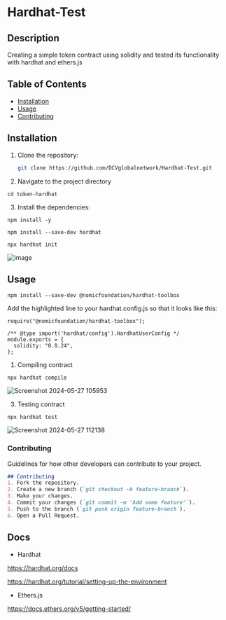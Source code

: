 # Hardhat-Test

## Description

Creating a simple token contract using solidity and tested its functionality with hardhat and ethers.js  

## Table of Contents
- [Installation](#installation)
- [Usage](#usage)
- [Contributing](#contributing)


## Installation
1. Clone the repository:
   ```bash
   git clone https://github.com/DCVglobalnetwork/Hardhat-Test.git

2. Navigate to the project directory
   
```shell
cd token-hardhat
```
3. Install the dependencies:

```shell
npm install -y
```

```shell
npm install --save-dev hardhat
```

```shell
npx hardhat init
```

![image](https://github.com/DCVglobalnetwork/Hardhat-Test/assets/105791829/51a10388-57d6-40b8-863e-a85867bf0f03)

## Usage

```shell
npm install --save-dev @nomicfoundation/hardhat-toolbox
```

Add the highlighted line to your hardhat.config.js so that it looks like this:

```shell
require("@nomicfoundation/hardhat-toolbox");

/** @type import('hardhat/config').HardhatUserConfig */
module.exports = {
  solidity: "0.8.24",
};
```
1. Compiling contract
```shell
npx hardhat compile
```

![Screenshot 2024-05-27 105953](https://github.com/DCVglobalnetwork/Hardhat-Test/assets/105791829/b9bdeabd-5c58-4fdc-af04-c14bae071b5f)


3. Testing contract
```shell
npx hardhat test
```

![Screenshot 2024-05-27 112138](https://github.com/DCVglobalnetwork/Hardhat-Test/assets/105791829/e05b6494-1aa0-4b4b-a275-2717d8846d64)


   

###  Contributing
Guidelines for how other developers can contribute to your project.

```markdown
## Contributing
1. Fork the repository.
2. Create a new branch (`git checkout -b feature-branch`).
3. Make your changes.
4. Commit your changes (`git commit -m 'Add some feature'`).
5. Push to the branch (`git push origin feature-branch`).
6. Open a Pull Request.
```




## Docs

* Hardhat

https://hardhat.org/docs

https://hardhat.org/tutorial/setting-up-the-environment

* Ethers.js
  
https://docs.ethers.org/v5/getting-started/  
